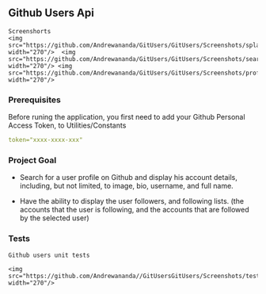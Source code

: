 ## Github Users Api
	
	Screenshorts
	<img src="https://github.com/Andrewananda/GitUsers/GitUsers/Screenshots/splash.png" width="270"/>  <img src="https://github.com/Andrewananda/GitUsers/GitUsers/Screenshots/search.png" width="270"/> <img src="https://github.com/Andrewananda/GitUsers/GitUsers/Screenshots/profile.png" width="270"/>


### Prerequisites
Before runing the application, you first need to add your Github Personal Access Token, to Utilities/Constants

```yaml
token="xxxx-xxxx-xxx"
```

### Project Goal

* Search for a user profile on Github and display his account details, including, but not limited, to image, bio, username, and full name.

* Have the ability to display the user followers, and following lists. (the accounts that the user is following, and the accounts that are followed by the selected user)


### Tests
	Github users unit tests
	
	<img src="https://github.com/Andrewananda//GitUsersGitUsers/Screenshots/tests.png" width="270"/>

